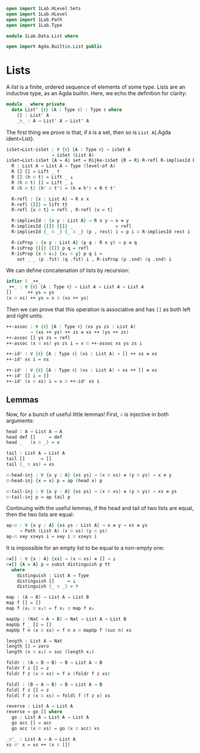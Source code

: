 ```agda
open import 1Lab.HLevel.Sets
open import 1Lab.HLevel
open import 1Lab.Path
open import 1Lab.Type

module 1Lab.Data.List where

open import Agda.Builtin.List public
```

# Lists

A _list_ is a finite, ordered sequence of elements of some type. Lists
are an inductive type, as an Agda builtin. Here, we echo the
definition for clarity:

<!--
```
private variable
  ℓ : Level
  A B : Type ℓ
```
-->

```agda
module _ where private
  data List' {ℓ} (A : Type ℓ) : Type ℓ where
    [] : List' A
    _∷_ : A → List' A → List' A
```

The first thing we prove is that, if `A` is a set, then so is `List
A`{.Agda ident=List}.

```agda
isSet→List-isSet : ∀ {ℓ} {A : Type ℓ} → isSet A
                 → isSet (List A)
isSet→List-isSet {A = A} set = Rijke-isSet {R = R} R-refl R-impliesId R-isProp where
  R : List A → List A → Type (level-of A)
  R [] [] = Lift _ ⊤
  R [] (h ∷ t) = Lift _ ⊥
  R (h ∷ t) [] = Lift _ ⊥
  R (h ∷ t) (h' ∷ t') = (h ≡ h') × R t t'

  R-refl : {x : List A} → R x x
  R-refl {[]} = lift tt
  R-refl {x ∷ t} = refl , R-refl {x = t}

  R-impliesId : {x y : List A} → R x y → x ≡ y
  R-impliesId {[]} {[]} _                = refl
  R-impliesId {_ ∷ _} {_ ∷ _} (p , rest) i = p i ∷ R-impliesId rest i

  R-isProp : {x y : List A} (p q : R x y) → p ≡ q
  R-isProp {[]} {[]} p q = refl
  R-isProp {x ∷ x₁} {x₂ ∷ y} p q i = 
    set _ _ (p .fst) (q .fst) i , R-isProp (p .snd) (q .snd) i 
```

We can define concatenation of lists by recursion:

```agda
infixr 5 _++_
_++_ : ∀ {ℓ} {A : Type ℓ} → List A → List A → List A
[]      ++ ys = ys
(x ∷ xs) ++ ys = x ∷ (xs ++ ys)
```

Then we can prove that this operation is associative and has `[]` as
both left and right units:

```agda
++-assoc : ∀ {ℓ} {A : Type ℓ} (xs ys zs : List A)
         → (xs ++ ys) ++ zs ≡ xs ++ (ys ++ zs)
++-assoc [] ys zs = refl
++-assoc (x ∷ xs) ys zs i = x ∷ ++-assoc xs ys zs i

++-idˡ : ∀ {ℓ} {A : Type ℓ} (xs : List A) → [] ++ xs ≡ xs
++-idˡ xs i = xs

++-idʳ : ∀ {ℓ} {A : Type ℓ} (xs : List A) → xs ++ [] ≡ xs
++-idʳ [] i = []
++-idʳ (x ∷ xs) i = x ∷ ++-idʳ xs i
```

## Lemmas

Now, for a bunch of useful little lemmas! First, `∷` is injective
in both arguments:

```agda
head : A → List A → A
head def []     = def
head _   (x ∷ _) = x

tail : List A → List A
tail []      = []
tail (_ ∷ xs) = xs

∷-head-inj : ∀ {x y : A} {xs ys} → (x ∷ xs) ≡ (y ∷ ys) → x ≡ y
∷-head-inj {x = x} p = ap (head x) p

∷-tail-inj : ∀ {x y : A} {xs ys} → (x ∷ xs) ≡ (y ∷ ys) → xs ≡ ys
∷-tail-inj p = ap tail p
```

Continuing with the useful lemmas, if the head and tail of two lists are equal,
then the two lists are equal:

```agda
ap-∷ : ∀ {x y : A} {xs ys : List A} → x ≡ y → xs ≡ ys
     → Path (List A) (x ∷ xs) (y ∷ ys)
ap-∷ x≡y xs≡ys i = x≡y i ∷ xs≡ys i
```

It is impossible for an empty list to be equal to a non-empty one:

```agda
∷≠[] : ∀ {x : A} {xs} → (x ∷ xs) ≡ [] → ⊥
∷≠[] {A = A} p = subst distinguish p tt
  where
    distinguish : List A → Type
    distinguish []     = ⊥
    distinguish (_ ∷ _) = ⊤

map : (A → B) → List A → List B
map f [] = []
map f (x₁ ∷ x₂) = f x₁ ∷ map f x₂

mapUp : (Nat → A → B) → Nat → List A → List B
mapUp f _ [] = []
mapUp f n (x ∷ xs) = f n x ∷ mapUp f (suc n) xs

length : List A → Nat
length [] = zero
length (x ∷ x₁) = suc (length x₁)

foldr : (A → B → B) → B → List A → B
foldr f z [] = z
foldr f z (x ∷ xs) = f x (foldr f z xs)

foldl : (B → A → B) → B → List A → B
foldl f z [] = z
foldl f z (x ∷ xs) = foldl f (f z x) xs

reverse : List A → List A
reverse = go [] where
  go : List A → List A → List A
  go acc [] = acc
  go acc (x ∷ xs) = go (x ∷ acc) xs

_∷ʳ_ : List A → A → List A
xs ∷ʳ x = xs ++ (x ∷ [])
```
